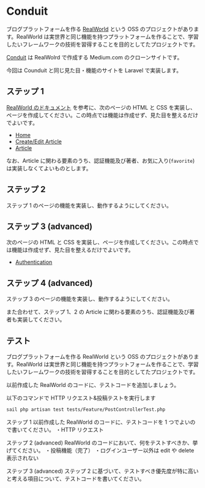 # Conduit

ブログプラットフォームを作る [RealWorld](https://github.com/gothinkster/realworld/tree/main) という OSS のプロジェクトがあります。RealWorld は実世界と同じ機能を持つプラットフォームを作ることで、学習したいフレームワークの技術を習得することを目的としてたプロジェクトです。

[Conduit](https://demo.realworld.io/#/) は RealWolrd で作成する Medium.com のクローンサイトです。

今回は Counduit と同じ見た目・機能のサイトを Laravel で実装します。

## ステップ 1

[RealWorld のドキュメント](https://realworld-docs.netlify.app/docs/specs/frontend-specs/templates) を参考に、次のページの HTML と CSS を実装し、ページを作成してください。この時点では機能は作成せず、見た目を整えるだけでよいです。

-   [Home](https://realworld-docs.netlify.app/docs/specs/frontend-specs/templates#home)
-   [Create/Edit Article](https://realworld-docs.netlify.app/docs/specs/frontend-specs/templates#createedit-article)
-   [Article](https://realworld-docs.netlify.app/docs/specs/frontend-specs/templates#article)

なお、Article に関わる要素のうち、認証機能及び著者、お気に入り(`favorite`) は実装しなくてよいものとします。

## ステップ 2

ステップ 1 のページの機能を実装し、動作するようにしてください。

## ステップ 3 (advanced)

次のページの HTML と CSS を実装し、ページを作成してください。この時点では機能は作成せず、見た目を整えるだけでよいです。

-   [Authentication](https://realworld-docs.netlify.app/docs/specs/frontend-specs/templates#authentication)

## ステップ 4 (advanced)

ステップ 3 のページの機能を実装し、動作するようにしてください。

また合わせて、ステップ 1、2 の Article に関わる要素のうち、認証機能及び著者も実装してください。

## テスト

ブログプラットフォームを作る RealWorld という OSS のプロジェクトがあります。RealWorld は実世界と同じ機能を持つプラットフォームを作ることで、学習したいフレームワークの技術を習得することを目的としてたプロジェクトです。

以前作成した RealWorld のコードに、テストコードを追加しましょう。

以下のコマンドで HTTP リクエスト&投稿テストを実行します

```bash
sail php artisan test tests/Feature/PostControllerTest.php
```

ステップ 1
以前作成した RealWorld のコードに、テストコードを 1 つでよいので書いてください。
・HTTP リクエスト

ステップ 2 (advanced)
RealWorld のコードにおいて、何をテストすべきか、挙げてください。
・投稿機能（完了）
・ログインユーザー以外は edit や delete 表示されない

ステップ 3 (advanced)
ステップ 2 に基づいて、テストすべき優先度が特に高いと考える項目について、テストコードを書いてください。
